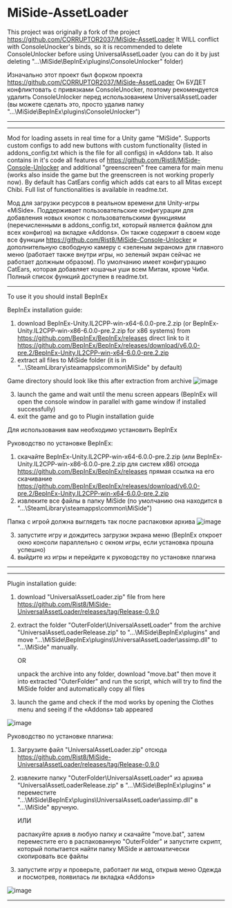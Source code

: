 # MiSide-AssetLoader
This project was originally a fork of the project https://github.com/CORRUPTOR2037/MiSide-AssetLoader
It WILL conflict with ConsoleUnocker's binds, so it is recommended to delete ConsoleUnlocker before using UniversalAssetLoader (you can do it by just deleting "...\MiSide\BepInEx\plugins\ConsoleUnlocker" folder) 

Изначально этот проект был форком проекта https://github.com/CORRUPTOR2037/MiSide-AssetLoader
Он БУДЕТ конфликтовать с привязками ConsoleUnocker, поэтому рекомендуется удалить ConsoleUnlocker перед использованием UniversalAssetLoader (вы можете сделать это, просто удалив папку "...\MiSide\BepInEx\plugins\ConsoleUnlocker")
________________________________________________________________________________________________________________________________________________________



________________________________________________________________________________________________________________________________________________________
Mod for loading assets in real time for a Unity game "MiSide". Supports custom configs to add new buttons with custom functionality (listed in addons_config.txt which is the file for all configs) in «Addon» tab. It also contains in it's code all features of https://github.com/Rist8/MiSide-Console-Unlocker and additional "greenscreen" free camera for main menu (works also inside the game but the greenscreen is not working properly now). By default has CatEars config which adds cat ears to all Mitas except Chibi. Full list of functionalities is available in readme.txt.



Мод для загрузки ресурсов в реальном времени для Unity-игры «MiSide». Поддерживает пользовательские конфигурации для добавления новых кнопок с пользовательскими функциями (перечисленными в addons_config.txt, который является файлом для всех конфигов) на вкладке «Addons». Он также содержит в своем коде все функции https://github.com/Rist8/MiSide-Console-Unlocker и дополнительную свободную камеру с «зеленым экраном» для главного меню (работает также внутри игры, но зеленый экран сейчас не работает должным образом). По умолчанию имеет конфигурацию CatEars, которая добавляет кошачьи уши всем Митам, кроме Чиби. Полный список функций доступен в readme.txt.
________________________________________________________________________________________________________________________________________________________
To use it you should install BepInEx

BepInEx installation guide:
1. download BepInEx-Unity.IL2CPP-win-x64-6.0.0-pre.2.zip (or BepInEx-Unity.IL2CPP-win-x86-6.0.0-pre.2.zip for x86 systems) from https://github.com/BepInEx/BepInEx/releases
direct link to it
 https://github.com/BepInEx/BepInEx/releases/download/v6.0.0-pre.2/BepInEx-Unity.IL2CPP-win-x64-6.0.0-pre.2.zip
2. extract all files to MiSide folder (it is in "...\SteamLibrary\steamapps\common\MiSide" by default)

Game directory should look like this after extraction from archive ![image](https://github.com/user-attachments/assets/bc7d35bf-3b98-499f-8122-410911d545f2)

3. launch the game and wait until the menu screen appears (BepInEx will open the console window in parallel with game window if installed successfully)
4. exit the game and go to Plugin installation guide




Для использования вам необходимо установить BepInEx

Руководство по установке BepInEx:
1. скачайте BepInEx-Unity.IL2CPP-win-x64-6.0.0-pre.2.zip (или BepInEx-Unity.IL2CPP-win-x86-6.0.0-pre.2.zip для систем x86) отсюда https://github.com/BepInEx/BepInEx/releases
прямая ссылка на его скачивание
 https://github.com/BepInEx/BepInEx/releases/download/v6.0.0-pre.2/BepInEx-Unity.IL2CPP-win-x64-6.0.0-pre.2.zip
2. извлеките все файлы в папку MiSide (по умолчанию она находится в "...\SteamLibrary\steamapps\common\MiSide")

Папка с игрой должна выглядеть так после распаковки архива ![image](https://github.com/user-attachments/assets/bc7d35bf-3b98-499f-8122-410911d545f2)

3. запустите игру и дождитесь загрузки экрана меню (BepInEx откроет окно консоли параллельно с окном игры, если установка прошла успешно)
4. выйдите из игры и перейдите к руководству по установке плагина
________________________________________________________________________________________________________________________________________________________



________________________________________________________________________________________________________________________________________________________
Plugin installation guide:

1. download "UniversalAssetLoader.zip" file from here https://github.com/Rist8/MiSide-UniversalAssetLoader/releases/tag/Release-0.9.0
2. extract the folder "OuterFolder\UniversalAssetLoader" from the archive "UniversalAssetLoaderRelease.zip" to "...\MiSide\BepInEx\plugins" and move "...\MiSide\BepInEx\plugins\UniversalAssetLoader\assimp.dll" to "...\MiSide" manually.

   OR
   
   unpack the archive into any folder, download "move.bat" then move it into extracted "OuterFolder" and run the script, which will try to find the MiSide folder and automatically copy all files
3. launch the game and check if the mod works by opening the Сlothes menu and seeing if the «Addons» tab appeared

![image](https://github.com/user-attachments/assets/b380ff52-5c7d-4ebe-9b85-52eda35ce9fb)




Руководство по установке плагина:

1. Загрузите файл "UniversalAssetLoader.zip" отсюда https://github.com/Rist8/MiSide-UniversalAssetLoader/releases/tag/Release-0.9.0
2. извлеките папку "OuterFolder\UniversalAssetLoader" из архива "UniversalAssetLoaderRelease.zip" в "...\MiSide\BepInEx\plugins" и переместите "...\MiSide\BepInEx\plugins\UniversalAssetLoader\assimp.dll" в "...\MiSide" вручную.

   ИЛИ
   
   распакуйте архив в любую папку и скачайте "move.bat", затем переместите его в распакованную "OuterFolder" и запустите скрипт, который попытается найти папку MiSide и автоматически скопировать все файлы
3. запустите игру и проверьте, работает ли мод, открыв меню Одежда и посмотрев, появилась ли вкладка «Addons»

![image](https://github.com/user-attachments/assets/3e4c4c09-e31a-47ad-bff3-634c203f32d9)

________________________________________________________________________________________________________________________________________________________
